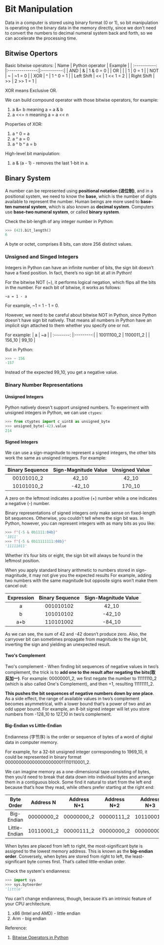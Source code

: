 # Bit Manipulation

Data in a computer is stored using binary format (0 or 1), so bit manipulation is operating on the binary data in the memory directly, since we don't need to convert the numbers to decimal numeral system back and forth, so we can accelerate the processing time.

## Bitwise Opertors

Basic bitwise operators:
|      Name     | Python operator |   Example   |
| :-----------: |:---------------:|:-----------:|
|      AND      |        &        |  1 & 0 = 0  |
|      OR       |        \|       |  1 \| 0 = 1 |
|      NOT      |        ~        |  ~1 = 0    |
|      XOR      |        ^        |  1 ^ 0 = 1  |
|   Left Shift  |        <<       |  1 << 1 = 2 |
|  Right Shift  |        >>       |  2 >> 1 = 1 |

XOR means Exclusive OR.

We can build compound operator with those bitwise operators, for example:

1. a &= b meaning a = a & b
2. a <<= n meaning a = a << n

Properties of XOR:
1. a ^ 0 = a
2. a ^ a = 0
3. a ^ b ^ a = b

High-level bit manipulation:
1. a & (a - 1) - removes the last 1-bit in a.

## Binary System
A number can be represented using **positional notation (进位制)**, and in a positional system, we need to know the **base**, which is the number of digits available to represent the number.
Human beings are more used to **base-ten numeral system**, which is also known as **decimal system**. Computers use **base-two numeral system**, or called **binary system**.

Check the bit-length of any integer number in Python:

``` Python
>>> (42).bit_length()
6
```

A byte or octet, comprises 8 bits, can store 256 distinct values. 

### Unsigned and Singed Integers
Integers in Python can have an infinite number of bits, the sign bit doesn’t have a fixed position. In fact, there’s no sign bit at all in Python!

For the bitwise NOT (~), it performs logical negation, which flips all the bits in the number.
For each bit of bitwise, it works as follows:
```
~a = 1 - a
```
For example, ~1 = 1 - 1 = 0.

However, we need to be careful about bitwise NOT in Python, since Python doesn't have sign bit natively. That means all numbers in Python have an implicit sign attached to them whether you specify one or not. 

For example:
| a          | ~a        |
| :--------: |:---------:| 
| 10011100_2 | 1100011_2 |
| 156_10     | 99_10     |

But in Python:
``` Python
>>> ~ 156
-157
```
Instead of the expected 99_10, you get a negative value.

### Binary Number Representations
#### Unsigned Integers
Python natively doesn't support unsigned numbers. To experiment with unsigned integers in Python, we can use `ctypes`:
``` Python
>>> from ctyptes import c_uint8 as unsigned_byte
>>> unsigned_byte(-42).value
214
```
#### Signed Integers
We can use a sign-magnitude to represent a signed integers, the other bits work the same as unsigned integers.
For example:

| Binary Sequence | Sign-Magnitude Value | Unsigned Value |
|:---------------:|:--------------------:|:--------------:|
| 00101010_2      | 42_10                | 42_10          |
| 10101010_2      | -42_10               | 170_10         | 

A zero on the leftmost indicates a positive (+) number while a one indicates a negative (-) number.

Binary representations of signed integers only make sense on fixed-length bit sequences. Otherwise, you couldn’t tell where the sign bit was. In Python, however, you can represent integers with as many bits as you like:

``` Python
>>> f"{-5 & 0b1111:04b}"
'1011'
>>> f"{-5 & 0b11111111:08b}"
'11111011'
```

Whether it’s four bits or eight, the sign bit will always be found in the leftmost position.

When you apply standard binary arithmetic to numbers stored in sign-magnitude, it may not give you the expected results
For example, adding two numbers with the same magnitude but opposite signs won’t make them cancel out:

| Expression | Binary Sequence | Sign-Magnitude Value |
|:----------:|:---------------:|:--------------------:|
| a          | 001010102       | 42_10                |
| b          | 101010102 	   | -42_10               | 
| a+b        | 110101002       | -84_10               | 

As we can see, the sum of 42 and -42 doesn’t produce zero. 
Also, the carryover bit can sometimes propagate from magnitude to the sign bit, inverting the sign and yielding an unexpected result.

#### Two's Complement
Two's complement - When finding bit sequences of negative values in two’s complement, the trick is to **add one to the result after negating the bits(取反加一)**.
For example:
00000001_2, we first negate the number to 11111110_2 (which is also called One's Complement), and then +1, resulting 11111111_2.

**This pushes the bit sequences of negative numbers down by one place**. As a side effect, the range of available values in two’s complement becomes asymmetrical, with a lower bound that’s a power of two and an odd upper bound. For example, an 8-bit signed integer will let you store numbers from -128_10 to 127_10 in two’s complement.

#### Big-Endian vs Little-Endian
Endianness (字节序) is the order or sequence of bytes of a word of digital data in computer memory. 

For example, for a 32-bit unsigned integer corresponding to 1969_10, it could be represented in binary format 00000000000000000000011110110001_2.

We can imagine memory as a one-dimensional tape consisting of bytes, then you’d need to break that data down into individual bytes and arrange them in a contiguous block. Some find it natural to start from the left end because that’s how they read, while others prefer starting at the right end:

| Byte Order    | Address N  | Address N+1 | Address N+2 | Address N+3 |
|:-------------:|:----------:|:-----------:|:-----------:|:-----------:|
| Big-Endian    | 00000000_2 | 00000000_2  | 00000111_2  | 10110001_2  |
| Little-Endian | 10110001_2 | 00000111_2  | 00000000_2  | 00000000_2  |

When bytes are placed from left to right, the most-significant byte is assigned to the lowest memory address. This is known as the **big-endian order**. Conversely, when bytes are stored from right to left, the least-significant byte comes first. That’s called little-endian order.

Check the system's endianness:
``` Python
>>> import sys
>>> sys.byteorder
'little'
```

You can’t change endianness, though, because it’s an intrinsic feature of your CPU architecture.
1. x86 (Intel and AMD) - little endian
2. Arm - big endian

Reference:
1. [Bitwise Operators in Python](https://realpython.com/python-bitwise-operators/#binary-number-representations)